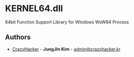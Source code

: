# KERNEL64.dll
64bit Function Support Library for Windows WoW64 Process

## Authors
 - [CrazyHacker](https://github.com/jungjin0003) - **JungJin Kim** - <admin@crazyhacker.kr>